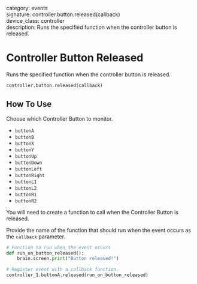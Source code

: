 category: events  
signature: controller.button.released(callback)  
device_class: controller  
description: Runs the specified function when the controller button is released.  

# Controller Button Released

Runs the specified function when the controller button is released.

```python
controller.button.released(callback)
```

## How To Use

Choose which Controller Button to monitor.

* `buttonA`
* `buttonB`
* `buttonX`
* `buttonY`
* `buttonUp`
* `buttonDown`
* `buttonLeft`
* `buttonRight`
* `buttonL1`
* `buttonL2`
* `buttonR1`
* `buttonR2`

You will need to create a function to call when the Controller Button is released. 

Provide the name of the function that should run when the event occurs as the `callback` parameter.

```python
# Function to run when the event occurs
def run_on_button_released():
    brain.screen.print("Button released!")

# Register event with a callback function.
controller_1.buttonA.released(run_on_button_released)
```

<advanced>
</advanced>